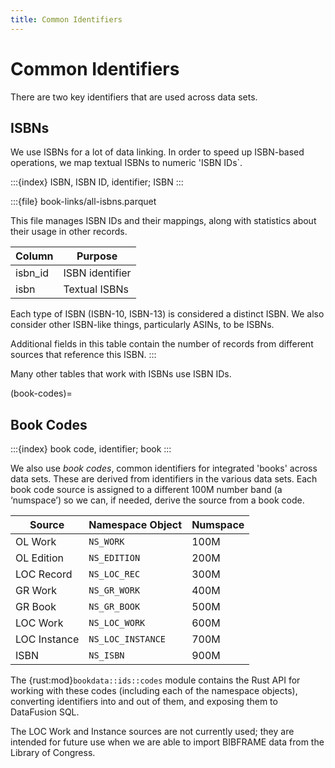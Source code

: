 ```yaml
---
title: Common Identifiers
---
```


# Common Identifiers

There are two key identifiers that are used across data sets.

## ISBNs

We use ISBNs for a lot of data linking.  In order to speed up ISBN-based
operations, we map textual ISBNs to numeric 'ISBN IDs`.

:::{index} ISBN, ISBN ID, identifier; ISBN
:::

:::{file} book-links/all-isbns.parquet

This file manages ISBN IDs and their mappings, along with statistics about their
usage in other records.

| Column  | Purpose         |
| ------- | --------------- |
| isbn_id | ISBN identifier |
| isbn    | Textual ISBNs   |

Each type of ISBN (ISBN-10, ISBN-13) is considered a distinct ISBN. We also
consider other ISBN-like things, particularly ASINs, to be ISBNs.

Additional fields in this table contain the number of records from different
sources that reference this ISBN.
:::

Many other tables that work with ISBNs use ISBN IDs.

(book-codes)=
## Book Codes

:::{index} book code, identifier; book
:::

We also use *book codes*, common identifiers for integrated 'books' across data
sets. These are derived from identifiers in the various data sets.  Each book
code source is assigned to a different 100M number band (a ‘numspace’) so we
can, if needed, derive the source from a book code.

|    Source    | Namespace Object  | Numspace |
| ------------ | ----------------- | -------- |
| OL Work      | `NS_WORK`         | 100M     |
| OL Edition   | `NS_EDITION`      | 200M     |
| LOC Record   | `NS_LOC_REC`      | 300M     |
| GR Work      | `NS_GR_WORK`      | 400M     |
| GR Book      | `NS_GR_BOOK`      | 500M     |
| LOC Work     | `NS_LOC_WORK`     | 600M     |
| LOC Instance | `NS_LOC_INSTANCE` | 700M     |
| ISBN         | `NS_ISBN`         | 900M     |


The {rust:mod}`bookdata::ids::codes` module contains the Rust API for working
with these codes (including each of the namespace objects), converting
identifiers into and out of them, and exposing them to DataFusion SQL.

The LOC Work and Instance sources are not currently used; they are intended for
future use when we are able to import BIBFRAME data from the Library of
Congress.
